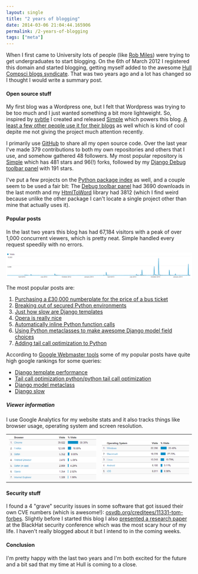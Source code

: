 ```yaml
---
layout: single
title: "2 years of blogging"
date: 2014-03-06 21:04:44.165906
permalink: /2-years-of-blogging
tags: ["meta"]
---
```


When I first came to University lots of people (like [Rob Miles](http://www.robmiles.com)) were trying to get undergraduates to start blogging. On the 6th of March 2012 I registered this domain and started blogging, getting myself added to the awesome [Hull Compsci blogs syndicate](http://hullcompsciblogs.com). That was two years ago and a lot has changed so I thought I would write a summary post.

#### Open source stuff
My first blog was a Wordpress one, but I felt that Wordpress was trying to be too much and I just wanted something a bit more lightweight. So, inspired by [svbtle](http://svbtle.com) I created and released [Simple](http://github.com/orf/simple) which powers this blog. [A least a few other people use it for their blogs](http://www.google.co.uk/#q=%22Powered+by+Simple%2C+inspired+by+Obtvse%22+-%22tomforb.es%22) as well which is kind of cool depite me not giving the project much attention recently.

I primarily use [GitHub](http://github.com/orf/) to share all my open source code. Over the last year I've made 379 contributions to both my own repositories and others that I use, and somehow gathered 48 followers. My most popular repository is [Simple](http://github.com/orf/simple) which has 481 stars and 96(!) forks, followed by my [Django Debug toolbar panel](http://github.com/orf/django-debug-toolbar-template-timings) with 191 stars.

I've put a few projects on the [Python package index](http://pypi.python.org/pypi) as well, and a couple seem to be used a fair bit: The [Debug toolbar panel](http://pypi.python.org/pypi/django-debug-toolbar-template-timings) had 3690 downloads in the last month and my [HtmlToWord](http://pypi.python.org/pypi/HtmlToWord) library had 3812 (which I find weird because unlike the other package I can't locate a single project other than mine that actually uses it). 

#### Popular posts
In the last two years this blog has had 67,184 visitors with a peak of over 1,000 concurrent viewers, which is pretty neat. Simple handled every request speedily with no errors.

![](./analytics.png)

The most popular posts are:

  1. [Purchasing a £30,000 numberplate for the price of a bus ticket](http://tomforb.es/purchasing-a-£30-000-numberplate-for-the-price-of-a-bus-ticket)
  2. [Breaking out of secured Python environments](http://tomforb.es/breaking-out-of-secured-python-environments)
  3. [Just how slow are Django templates](http://tomforb.es/just-how-slow-are-django-templates)
  4. [Opera is really nice](http://tomforb.es/opera-is-really-nice)
  5. [Automatically inline Python function calls](http://tomforb.es/automatically-inline-python-function-calls)
  6. [Using Python metaclasses to make awesome Django model field choices](http://tomforb.es/using-python-metaclasses-to-make-awesome-django-model-field-choices)
  7. [Adding tail call optimization to Python](http://tomforb.es/adding-tail-call-optimization-to-python)

According to [Google Webmaster tools](https://www.google.com/webmasters/) some of my popular posts have quite high google rankings for some queries:

  * [Django template performance](https://www.google.co.uk/#q=Django+template+performance)
  * [Tail call optimization python/python tail call optimization](https://www.google.co.uk/#q=tail+call+optimization+python)
  * [Django model metaclass](https://www.google.co.uk/#q=django+model+metaclass)
  * [Django slow](https://www.google.co.uk/#q=django+slow)

##### Viewer information
I use Google Analytics for my website stats and it also tracks things like browser usage, operating system and screen resolution. 

<table><tr><td><img src="./os_breakdown.png"></td><td><img src="./os_breakdown2.png"></td></tr></table>

#### Security stuff
I found a  4 "grave" security issues in some software that got issued their own CVE numbers (which is awesome!):
 [osvdb.org/creditees/11331-tom-forbes](http://osvdb.org/creditees/11331-tom-forbes).
Slightly before I started this blog I also [presented a research paper](https://media.blackhat.com/bh-eu-12/Siddharth/bh-eu-12-Siddharth-Xpath-WP.pdf)
at the BlackHat security conference which was the most scary hour of my life. I haven't really blogged about it but I intend to in the coming weeks.

#### Conclusion
I'm pretty happy with the last two years and I'm both excited for the future and a bit sad that my time at Hull is coming to a close.
    
